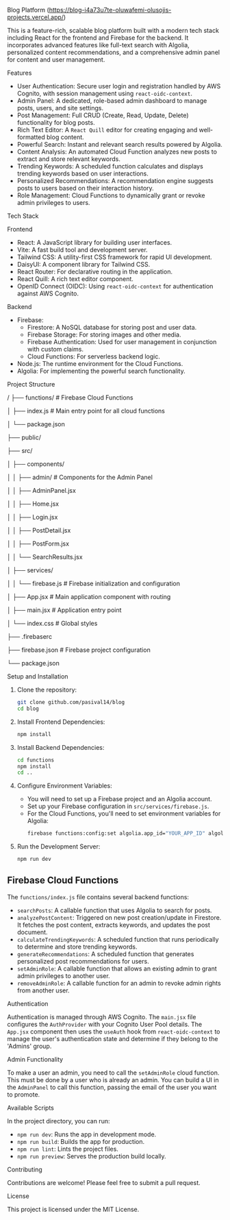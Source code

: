 Blog Platform (https://blog-i4a73u7te-oluwafemi-olusojis-projects.vercel.app/)

This is a feature-rich, scalable blog platform built with a modern tech stack including React for the frontend and Firebase for the backend. It incorporates advanced features like full-text search with Algolia, personalized content recommendations, and a comprehensive admin panel for content and user management.

Features

-   User Authentication: Secure user login and registration handled by AWS Cognito, with session management using `react-oidc-context`.
-   Admin Panel: A dedicated, role-based admin dashboard to manage posts, users, and site settings.
-   Post Management: Full CRUD (Create, Read, Update, Delete) functionality for blog posts.
-   Rich Text Editor: A `React Quill` editor for creating engaging and well-formatted blog content.
-   Powerful Search: Instant and relevant search results powered by Algolia.
-   Content Analysis: An automated Cloud Function analyzes new posts to extract and store relevant keywords.
-   Trending Keywords: A scheduled function calculates and displays trending keywords based on user interactions.
-   Personalized Recommendations: A recommendation engine suggests posts to users based on their interaction history.
-   Role Management: Cloud Functions to dynamically grant or revoke admin privileges to users.

Tech Stack

Frontend

-   React: A JavaScript library for building user interfaces.
-   Vite: A fast build tool and development server.
-   Tailwind CSS: A utility-first CSS framework for rapid UI development.
-   DaisyUI: A component library for Tailwind CSS.
-   React Router: For declarative routing in the application.
-   React Quill: A rich text editor component.
-   OpenID Connect (OIDC): Using `react-oidc-context` for authentication against AWS Cognito.

Backend

-   Firebase:
    -   Firestore: A NoSQL database for storing post and user data.
    -   Firebase Storage: For storing images and other media.
    -   Firebase Authentication: Used for user management in conjunction with custom claims.
    -   Cloud Functions: For serverless backend logic.
-   Node.js: The runtime environment for the Cloud Functions.
-   Algolia: For implementing the powerful search functionality.

Project Structure


/
├── functions/                # Firebase Cloud Functions

│   ├── index.js              # Main entry point for all cloud functions

│   └── package.json

├── public/

├── src/

│   ├── components/

│   │   ├── admin/            # Components for the Admin Panel

│   │   ├── AdminPanel.jsx

│   │   ├── Home.jsx

│   │   ├── Login.jsx

│   │   ├── PostDetail.jsx

│   │   ├── PostForm.jsx

│   │   └── SearchResults.jsx

│   ├── services/

│   │   └── firebase.js       # Firebase initialization and configuration

│   ├── App.jsx               # Main application component with routing

│   ├── main.jsx              # Application entry point

│   └── index.css             # Global styles

├── .firebaserc

├── firebase.json             # Firebase project configuration

└── package.json


Setup and Installation

1.  Clone the repository:
    ```bash
    git clone github.com/pasival14/blog
    cd blog
    ```

2.  Install Frontend Dependencies:
    ```bash
    npm install
    ```

3.  Install Backend Dependencies:
    ```bash
    cd functions
    npm install
    cd ..
    ```

4.  Configure Environment Variables:
    -   You will need to set up a Firebase project and an Algolia account.
    -   Set up your Firebase configuration in `src/services/firebase.js`.
    -   For the Cloud Functions, you'll need to set environment variables for Algolia:
        ```bash
        firebase functions:config:set algolia.app_id="YOUR_APP_ID" algolia.search_key="YOUR_SEARCH_KEY" algolia.index_name="YOUR_INDEX_NAME"
        ```

5.  Run the Development Server:
    ```bash
    npm run dev
    ```

## Firebase Cloud Functions

The `functions/index.js` file contains several backend functions:

-   `searchPosts`: A callable function that uses Algolia to search for posts.
-   `analyzePostContent`: Triggered on new post creation/update in Firestore. It fetches the post content, extracts keywords, and updates the post document.
-   `calculateTrendingKeywords`: A scheduled function that runs periodically to determine and store trending keywords.
-   `generateRecommendations`: A scheduled function that generates personalized post recommendations for users.
-   `setAdminRole`: A callable function that allows an existing admin to grant admin privileges to another user.
-   `removeAdminRole`: A callable function for an admin to revoke admin rights from another user.

Authentication

Authentication is managed through AWS Cognito. The `main.jsx` file configures the `AuthProvider` with your Cognito User Pool details. The `App.jsx` component then uses the `useAuth` hook from `react-oidc-context` to manage the user's authentication state and determine if they belong to the 'Admins' group.

Admin Functionality

To make a user an admin, you need to call the `setAdminRole` cloud function. This must be done by a user who is already an admin. You can build a UI in the `AdminPanel` to call this function, passing the email of the user you want to promote.

Available Scripts

In the project directory, you can run:

-   `npm run dev`: Runs the app in development mode.
-   `npm run build`: Builds the app for production.
-   `npm run lint`: Lints the project files.
-   `npm run preview`: Serves the production build locally.

Contributing

Contributions are welcome! Please feel free to submit a pull request.

License

This project is licensed under the MIT License.
